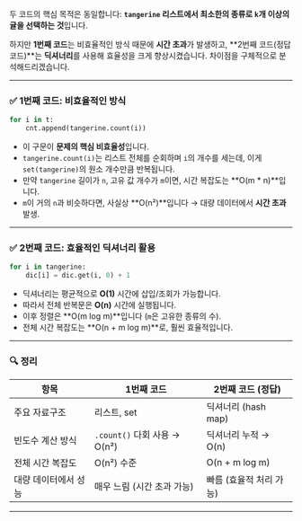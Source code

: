 두 코드의 핵심 목적은 동일합니다:
**`tangerine` 리스트에서 최소한의 종류로 `k`개 이상의 귤을 선택하는 것**입니다.

하지만 **1번째 코드**는 비효율적인 방식 때문에 **시간 초과**가 발생하고,
\*\*2번째 코드(정답 코드)\*\*는 **딕셔너리**를 사용해 효율성을 크게 향상시켰습니다.
차이점을 구체적으로 분석해드리겠습니다.

---

### ✅ 1번째 코드: 비효율적인 방식

```python
for i in t:
    cnt.append(tangerine.count(i))
```

* 이 구문이 **문제의 핵심 비효율성**입니다.
* `tangerine.count(i)`는 리스트 전체를 순회하며 `i`의 개수를 세는데,
  이게 `set(tangerine)`의 원소 개수만큼 반복됩니다.
* 만약 `tangerine` 길이가 `n`, 고유 값 개수가 `m`이면, 시간 복잡도는 \*\*O(m \* n)\*\*입니다.
* `m`이 거의 `n`과 비슷하다면, 사실상 \*\*O(n²)\*\*입니다 → 대량 데이터에서 **시간 초과** 발생.

---

### ✅ 2번째 코드: 효율적인 딕셔너리 활용

```python
for i in tangerine:
    dic[i] = dic.get(i, 0) + 1
```

* 딕셔너리는 평균적으로 **O(1)** 시간에 삽입/조회가 가능합니다.
* 따라서 전체 반복문은 **O(n)** 시간에 실행됩니다.
* 이후 정렬은 \*\*O(m log m)\*\*입니다 (`m`은 고유한 종류의 수).
* 전체 시간 복잡도는 \*\*O(n + m log m)\*\*로, 훨씬 효율적입니다.

---

### 🔍 정리

| 항목          | 1번째 코드                   | 2번째 코드 (정답)     |
| ----------- | ------------------------ | --------------- |
| 주요 자료구조     | 리스트, set                 | 딕셔너리 (hash map) |
| 빈도수 계산 방식   | `.count()` 다회 사용 → O(n²) | 딕셔너리 누적 → O(n)  |
| 전체 시간 복잡도   | O(n²) 수준                 | O(n + m log m)  |
| 대량 데이터에서 성능 | 매우 느림 (시간 초과 가능)         | 빠름 (효율적 처리 가능)  |

---

